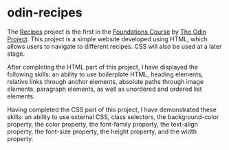 # odin-recipes

The [Recipes](https://www.theodinproject.com/lessons/foundations-recipes) project is the first in the [Foundations Course](https://www.theodinproject.com/paths/foundations/courses/foundations) by [The Odin Project](https://www.theodinproject.com/about). This project is a simple website developed using HTML, which allows users to navigate to different recipes. CSS will also be used at a later stage. 

After completing the HTML part of this project, I have displayed the following skills: an ability to use boilerplate HTML, heading elements, relative links through anchor elements, absolute paths through image elements, paragraph elements, as well as unordered and ordered list elements. 

Having completed the CSS part of this project, I have demonstrated these skills: an ability to use external CSS, class selectors, the background-color property, the color property, the font-family property, the text-align property, the font-size property, the height property, and the width property. 